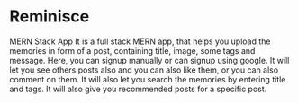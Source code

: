 # Reminisce
MERN Stack App
It is a full stack MERN app, that helps you upload the memories in form of a post, containing title, image, some tags and message.
Here, you can signup manually or can signup using google.
It will let you see others posts also and you can also like them, or you can also comment on them.
It will also let you search the memories by entering title and tags.
It will also give you recommended posts for a specific post.



